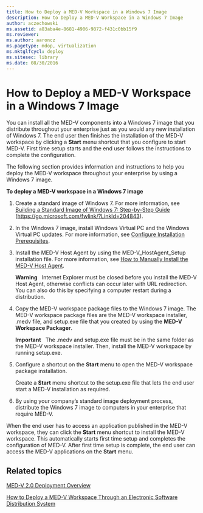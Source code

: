 ```yaml
---
title: How to Deploy a MED-V Workspace in a Windows 7 Image
description: How to Deploy a MED-V Workspace in a Windows 7 Image
author: aczechowski
ms.assetid: a83aba4e-8681-4906-9872-f431c0bb15f9
ms.reviewer:
ms.author: aaroncz
ms.pagetype: mdop, virtualization
ms.mktglfcycl: deploy
ms.sitesec: library
ms.date: 08/30/2016
---
```



# How to Deploy a MED-V Workspace in a Windows 7 Image


You can install all the MED-V components into a Windows 7 image that you distribute throughout your enterprise just as you would any new installation of Windows 7. The end user then finishes the installation of the MED-V workspace by clicking a **Start** menu shortcut that you configure to start MED-V. First time setup starts and the end user follows the instructions to complete the configuration.

The following section provides information and instructions to help you deploy the MED-V workspace throughout your enterprise by using a Windows 7 image.

**To deploy a MED-V workspace in a Windows 7 image**

1.  Create a standard image of Windows 7. For more information, see [Building a Standard Image of Windows 7: Step-by-Step Guide](https://go.microsoft.com/fwlink/?LinkId=204843) (https://go.microsoft.com/fwlink/?LinkId=204843).

2.  In the Windows 7 image, install Windows Virtual PC and the Windows Virtual PC updates. For more information, see [Configure Installation Prerequisites](configure-installation-prerequisites.md).

3.  Install the MED-V Host Agent by using the MED-V\_HostAgent\_Setup installation file. For more information, see [How to Manually Install the MED-V Host Agent](how-to-manually-install-the-med-v-host-agent.md).

    **Warning**  
    Internet Explorer must be closed before you install the MED-V Host Agent, otherwise conflicts can occur later with URL redirection. You can also do this by specifying a computer restart during a distribution.



4.  Copy the MED-V workspace package files to the Windows 7 image. The MED-V workspace package files are the MED-V workspace installer, .medv file, and setup.exe file that you created by using the **MED-V Workspace Packager**.

    **Important**  
    The .medv and setup.exe file must be in the same folder as the MED-V workspace installer. Then, install the MED-V workspace by running setup.exe.



5.  Configure a shortcut on the **Start** menu to open the MED-V workspace package installation.

    Create a **Start** menu shortcut to the setup.exe file that lets the end user start a MED-V installation as required.

6.  By using your company’s standard image deployment process, distribute the Windows 7 image to computers in your enterprise that require MED-V.

When the end user has to access an application published in the MED-V workspace, they can click the **Start** menu shortcut to install the MED-V workspace. This automatically starts first time setup and completes the configuration of MED-V. After first time setup is complete, the end user can access the MED-V applications on the **Start** menu.

## Related topics


[MED-V 2.0 Deployment Overview](med-v-20-deployment-overview.md)

[How to Deploy a MED-V Workspace Through an Electronic Software Distribution System](how-to-deploy-a-med-v-workspace-through-an-electronic-software-distribution-system.md)









